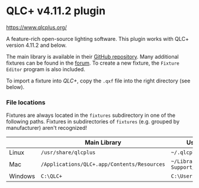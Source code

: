 # QLC+ v4.11.2 plugin

<https://www.qlcplus.org/>

A feature-rich open-source lighting software. This plugin works with QLC+ version 4.11.2 and below.

The main library is available in their [GitHub repository](https://github.com/mcallegari/qlcplus/tree/QLC%2B_4.11.2/resources/fixtures). Many additional fixtures can be found in the [forum](https://www.qlcplus.org/forum/viewforum.php?f=3). To create a new fixture, the `Fixture Editor` program is also included.

To import a fixture into *QLC+*, copy the `.qxf` file into the right directory (see below).

### File locations

Fixtures are always located in the `fixtures` subdirectory in one of the following paths. Fixtures in subdirectories of `fixtures` (e.g. grouped by manufacturer) aren't recognized!

|         | Main Library                                | User Library                          |
|---------|---------------------------------------------|---------------------------------------|
| Linux   | `/usr/share/qlcplus`                        | `~/.qlcplus`                          |
| Mac     | `/Applications/QLC+.app/Contents/Resources` | `~/Library/Application\ Support/QLC+` |
| Windows | `C:\QLC+`                                   | `C:\Users\MyUser\QLC+`                |
